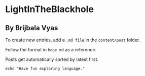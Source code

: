 # LightInTheBlackhole
## By Brijbala Vyas

To create new entries, add a `.md file` in the `content/post` folder. 

Follow the format in `hoge.md` as a reference. 

Posts get automatically sorted by latest first.

```echo "Have fun exploring language."```
